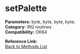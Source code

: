 # setPalette

**Parameters:** byte, byte, byte, byte;  
**Category:** IRQ routines  
**Compatibility:** OK64  

**Reference Link:**  
[Back to Methods List](../../SUMMARY.md)
